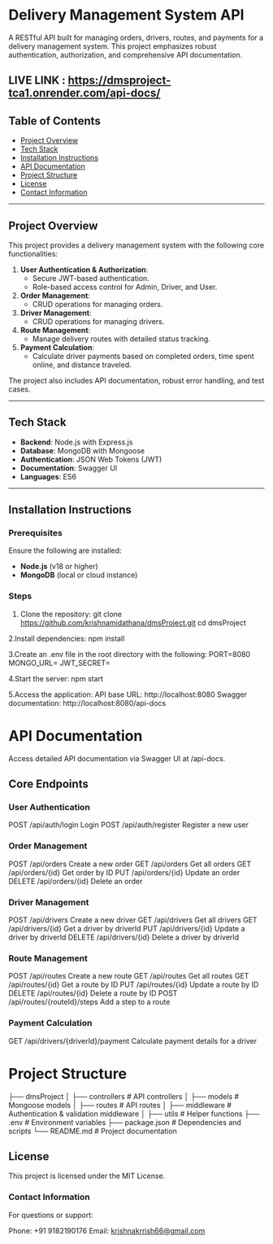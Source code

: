 # Delivery Management System API

A RESTful API built for managing orders, drivers, routes, and payments for a delivery management system. This project emphasizes robust authentication, authorization, and comprehensive API documentation.

## LIVE LINK :   https://dmsproject-tca1.onrender.com/api-docs/

## Table of Contents

- [Project Overview](#project-overview)
- [Tech Stack](#tech-stack)
- [Installation Instructions](#installation-instructions)
- [API Documentation](#api-documentation)
- [Project Structure](#project-structure)
- [License](#license)
- [Contact Information](#contact-information)

---

## Project Overview

This project provides a delivery management system with the following core functionalities:
1. **User Authentication & Authorization**:
   - Secure JWT-based authentication.
   - Role-based access control for Admin, Driver, and User.
2. **Order Management**:
   - CRUD operations for managing orders.
3. **Driver Management**:
   - CRUD operations for managing drivers.
4. **Route Management**:
   - Manage delivery routes with detailed status tracking.
5. **Payment Calculation**:
   - Calculate driver payments based on completed orders, time spent online, and distance traveled.

The project also includes API documentation, robust error handling, and test cases.

---

## Tech Stack

- **Backend**: Node.js with Express.js
- **Database**: MongoDB with Mongoose
- **Authentication**: JSON Web Tokens (JWT)
- **Documentation**: Swagger UI
- **Languages**: ES6

---

## Installation Instructions

### Prerequisites
Ensure the following are installed:
- **Node.js** (v18 or higher)
- **MongoDB** (local or cloud instance)

### Steps
1. Clone the repository:
   git clone https://github.com/krishnamidathana/dmsProject.git
   cd dmsProject

 2.Install dependencies:
   npm install

 3.Create an .env file in the root directory with the following:
   PORT=8080
   MONGO_URL=<your-mongodb-connection-string>
   JWT_SECRET=<your-jwt-secret>

  4.Start the server:
   npm start

 5.Access the application:
   API base URL: http://localhost:8080
   Swagger documentation: http://localhost:8080/api-docs

  # API Documentation
 Access detailed API documentation via Swagger UI at /api-docs.

## Core Endpoints
### User Authentication

POST /api/auth/login Login
POST /api/auth/register Register a new user

### Order Management
   POST /api/orders Create a new order
   GET /api/orders Get all orders
   GET /api/orders/{id} Get order by ID
   PUT /api/orders/{id} Update an order
   DELETE /api/orders/{id} Delete an order

### Driver Management
POST /api/drivers Create a new driver
GET /api/drivers Get all drivers
GET /api/drivers/{id} Get a driver by driverId
PUT /api/drivers/{id} Update a driver by driverId
DELETE /api/drivers/{id} Delete a driver by driverId

### Route Management
POST /api/routes Create a new route
GET /api/routes Get all routes
GET /api/routes/{id} Get a route by ID
PUT /api/routes/{id} Update a route by ID
DELETE /api/routes/{id} Delete a route by ID
POST /api/routes/{routeId}/steps Add a step to a route

### Payment Calculation
GET /api/drivers/{driverId}/payment Calculate payment details for a driver


# Project Structure

├── dmsProject
│   ├── controllers       # API controllers
│   ├── models            # Mongoose models
│   ├── routes            # API routes
│   ├── middleware        # Authentication & validation middleware
│   ├── utils             # Helper functions
├── .env                  # Environment variables
├── package.json          # Dependencies and scripts
└── README.md             # Project documentation


## License
This project is licensed under the MIT License.

### Contact Information
For questions or support:

Phone: +91 9182190176
Email: krishnakrrish66@gmail.com







